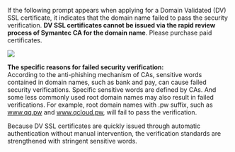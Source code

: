 If the following prompt appears when applying for a Domain Validated (DV) SSL certificate, it indicates that the domain name failed to pass the security verification. **DV SSL certificates cannot be issued via the rapid review process of Symantec CA for the domain name**. Please purchase paid certificates.

![](https://mc.qcloudimg.com/static/img/25451d24cf3c717454830a44925642ec/1.png)

__The specific reasons for failed security verification:__<br/>
According to the anti-phishing mechanism of CAs, sensitive words contained in domain names, such as bank and pay, can cause failed security verifications. Specific sensitive words are defined by CAs. And some less commonly used root domain names may also result in failed verifications. For example, root domain names with .pw suffix, such as www.qq.pw and www.qcloud.pw, will fail to pass the verification.

Because DV SSL certificates are quickly issued through automatic authentication without manual intervention, the verification standards are strengthened with stringent sensitive words.
